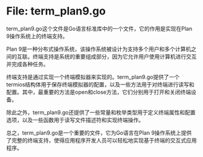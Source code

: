 # File: term_plan9.go

term_plan9.go这个文件是Go语言标准库中的一个文件，它的作用是实现在Plan 9操作系统上的终端支持。

Plan 9是一种分布式操作系统，该操作系统被设计为支持多个用户和多个计算机之间的互联。终端支持是系统的重要组成部分，因为它允许用户使用计算机进行交互并完成各种任务。

终端支持是通过实现一个终端模拟器来实现的。term_plan9.go提供了一个termios结构体用于保存终端模拟器的配置，以及一些方法用于对终端进行读写和配置。其中，最重要的方法是open和close方法，它们分别用于打开和关闭终端设备。

除此之外，term_plan9.go还提供了一些常量和枚举类型用于定义终端属性和配置选项，以及一些函数用于读写文件描述符和实现终端操作。

总之，term_plan9.go是一个重要的文件，它为Go语言在Plan 9操作系统上提供了完整的终端支持，使得应用程序开发人员可以轻松地实现基于终端的交互式应用程序。

